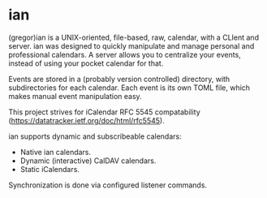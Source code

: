 # ian

(gregor)ian is a UNIX-oriented, file-based, raw, calendar, with a CLIent and server.
ian was designed to quickly manipulate and manage personal and professional calendars.
A server allows you to centralize your events, instead of using your pocket calendar for that.

Events are stored in a (probably version controlled) directory, with subdirectories for each calendar.
Each event is its own TOML file, which makes manual event manipulation easy.

This project strives for iCalendar RFC 5545 compatability (https://datatracker.ietf.org/doc/html/rfc5545).

ian supports dynamic and subscribeable calendars:
* Native ian calendars.
* Dynamic (interactive) CalDAV calendars.
* Static iCalendars.

Synchronization is done via configured listener commands.
